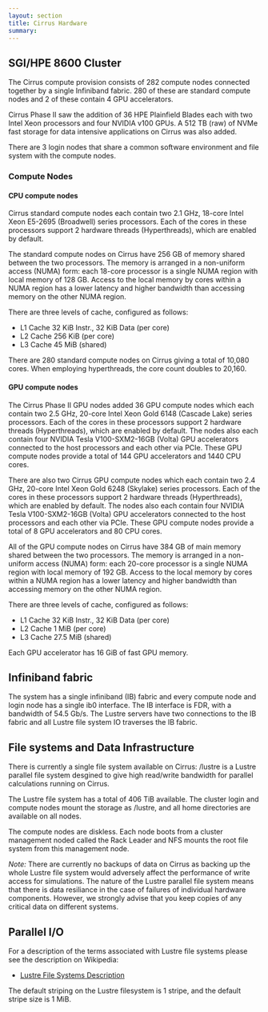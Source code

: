 ```yaml
---
layout: section
title: Cirrus Hardware
summary:
---
```


SGI/HPE 8600 Cluster
--------------------

The Cirrus compute provision consists of 282 compute nodes connected
together by a single Infiniband fabric. 280 of these are standard 
compute nodes and 2 of these contain 4 GPU accelerators.

Cirrus Phase II saw the addition of 36 HPE Plainfield Blades each with two Intel 
Xeon processors and four NVIDIA v100 GPUs. A 512 TB (raw) of NVMe fast storage for 
data intensive applications on Cirrus was also added. 

There are 3 login nodes that share a common software environment and
file system with the compute nodes.

### Compute Nodes

#### CPU compute nodes

Cirrus standard compute nodes each contain two 2.1 GHz, 18-core Intel Xeon
E5-2695 (Broadwell) series processors. Each of the cores in these
processors support 2 hardware threads (Hyperthreads), which are enabled
by default.

The standard compute nodes on Cirrus have 256 GB of memory shared between the two
processors. The memory is arranged in a non-uniform access (NUMA) form:
each 18-core processor is a single NUMA region with local memory of 128
GB. Access to the local memory by cores within a NUMA region has a lower
latency and higher bandwidth than accessing memory on the other NUMA region.

There are three levels of cache, configured as follows:

-   L1 Cache 32 KiB Instr., 32 KiB Data (per core)
-   L2 Cache 256 KiB (per core)
-   L3 Cache 45 MiB (shared)

There are 280 standard compute nodes on Cirrus giving a total of 10,080 cores.
When employing hyperthreads, the core count doubles to 20,160.

#### GPU compute nodes

The Cirrus Phase II GPU nodes added 36 GPU compute nodes which each contain two 2.5 GHz, 
20-core Intel Xeon Gold 6148 (Cascade Lake) series processors. Each of the cores in these 
processors support 2 hardware threads (Hyperthreads), which are enabled by default. 
The nodes also each contain four NVIDIA Tesla V100-SXM2-16GB (Volta) GPU accelerators connected 
to the host processors and each other via PCIe. These GPU compute nodes provide a total of 144 
GPU accelerators and 1440 CPU cores.

There are also two Cirrus GPU compute nodes which each contain two 2.4 GHz, 20-core Intel 
Xeon Gold 6248 (Skylake) series processors. Each of the cores in these processors support 
2 hardware threads (Hyperthreads), which are enabled by default. The nodes also each contain 
four NVIDIA Tesla V100-SXM2-16GB (Volta) GPU accelerators connected to the host processors and
each other via PCIe. These GPU compute nodes provide a total of 8 GPU accelerators and 80
CPU cores.

All of the GPU compute nodes on Cirrus have 384 GB of main memory shared between the two 
processors. The memory is arranged in a non-uniform access (NUMA) form: 
each 20-core processor is a single NUMA region with local memory of 192
GB. Access to the local memory by cores within a NUMA region has a lower
latency and higher bandwidth than accessing memory on the other NUMA region.

There are three levels of cache, configured as follows:

-   L1 Cache 32 KiB Instr., 32 KiB Data (per core)
-   L2 Cache 1 MiB (per core)
-   L3 Cache 27.5 MiB (shared)

Each GPU accelerator has 16 GiB of fast GPU memory.


Infiniband fabric
-----------------

The system has a single infiniband (IB) fabric and every compute node
and login node has a single ib0 interface. The IB interface is FDR, with
a bandwidth of 54.5 Gb/s. The Lustre servers have two connections to the
IB fabric and all Lustre file system IO traverses the IB fabric.

File systems and Data Infrastructure
-----------------------------------

There is currently a single file system available on Cirrus: /lustre is
a Lustre parallel file system desgined to give high read/write bandwidth
for parallel calculations running on Cirrus.

The Lustre file system has  a total of 406 TiB available.
The cluster login and compute nodes mount the storage as /lustre, and
all home directories are available on all nodes.

The compute nodes are diskless. Each node boots from a cluster
management noded called the Rack Leader and NFS mounts the root file
system from this management node.

*Note:* There are currently no backups of data on Cirrus as backing up
the whole Lustre file system would adversely affect the performance of
write access for simulations. The nature of the Lustre parallel file
system means that there is data resiliance in the case of failures of
individual hardware components. However, we strongly advise that you
keep copies of any critical data on different systems.

Parallel I/O
------------

For a description of the terms associated with Lustre file systems
please see the description on Wikipedia:

-   [Lustre File Systems
    Description](https://en.wikipedia.org/wiki/Lustre_(file_system))

The default striping on the Lustre filesystem is 1 stripe, and the
default stripe size is 1 MiB.


